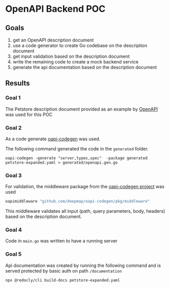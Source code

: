 # OpenAPI Backend POC

## Goals

1. get an OpenAPI description document
2. use a code generator to create Go codebase on the description document
3. get input validation based on the description document
4. write the remaining code to create a mock backend service
5. generate the api documentation based on the description document

## Results

### Goal 1

The Petstore description document provided as an example by [OpenAPI](https://github.com/OAI/OpenAPI-Specification/blob/main/examples/v3.0/petstore-expanded.yaml) was used for this POC

### Goal 2

As a code generate [oapi-codegen](https://github.com/deepmap/oapi-codegen) was used.

The following command generated the code in the `generated` folder.

```shell
oapi-codegen -generate "server,types,spec"  -package generated petstore-expanded.yaml > generated/openapi.gen.go
```

### Goal 3

For validation, the middleware package from the [oapi-codegen project](https://github.com/deepmap/oapi-codegen/blob/master/pkg/middleware/oapi_validate.go) was used

```go
oapimiddleware "github.com/deepmap/oapi-codegen/pkg/middleware"
```

This middleware validates all input (path, query parameters, body, headers) based on the description document.

### Goal 4

Code in `main.go` was written to have a running server

### Goal 5

Api documentation was created by running the following command and is served protected by basic auth on path `/documentation`

```shell
npx @redocly/cli build-docs petstore-expanded.yaml
```
